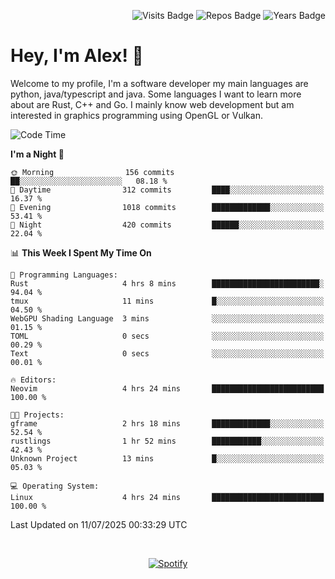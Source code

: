 <p align="right">
  <img src="https://badges.pufler.dev/visits/Alextibtab/Alextibtab" alt="Visits Badge">
  <img src="https://badges.pufler.dev/repos/Alextibtab/" alt="Repos Badge">
  <img src="https://badges.pufler.dev/years/Alextibtab/" alt="Years Badge">
</p>

<h1 align="left">Hey, I'm Alex! 💽 </h1>

Welcome to my profile, I'm a software developer my main languages are python, java/typescript and java. Some languages I want to learn more about are Rust, C++ and Go. I mainly know web development but am interested in graphics programming using OpenGL or Vulkan.

<!--START_SECTION:waka-->
![Code Time](http://img.shields.io/badge/Code%20Time-166%20hrs%2018%20mins-blue)

**I'm a Night 🦉** 

```text
🌞 Morning                156 commits         ██░░░░░░░░░░░░░░░░░░░░░░░   08.18 % 
🌆 Daytime                312 commits         ████░░░░░░░░░░░░░░░░░░░░░   16.37 % 
🌃 Evening                1018 commits        █████████████░░░░░░░░░░░░   53.41 % 
🌙 Night                  420 commits         ██████░░░░░░░░░░░░░░░░░░░   22.04 % 
```


📊 **This Week I Spent My Time On** 

```text
💬 Programming Languages: 
Rust                     4 hrs 8 mins        ████████████████████████░   94.04 % 
tmux                     11 mins             █░░░░░░░░░░░░░░░░░░░░░░░░   04.50 % 
WebGPU Shading Language  3 mins              ░░░░░░░░░░░░░░░░░░░░░░░░░   01.15 % 
TOML                     0 secs              ░░░░░░░░░░░░░░░░░░░░░░░░░   00.29 % 
Text                     0 secs              ░░░░░░░░░░░░░░░░░░░░░░░░░   00.01 % 

🔥 Editors: 
Neovim                   4 hrs 24 mins       █████████████████████████   100.00 % 

🐱‍💻 Projects: 
gframe                   2 hrs 18 mins       █████████████░░░░░░░░░░░░   52.54 % 
rustlings                1 hr 52 mins        ███████████░░░░░░░░░░░░░░   42.43 % 
Unknown Project          13 mins             █░░░░░░░░░░░░░░░░░░░░░░░░   05.03 % 

💻 Operating System: 
Linux                    4 hrs 24 mins       █████████████████████████   100.00 % 
```


 Last Updated on 11/07/2025 00:33:29 UTC
<!--END_SECTION:waka-->
&nbsp;<div align="center">
  [![Spotify](https://spotify-now-playing-wine-six.vercel.app/api/spotify?border_color=ffffff)](https://open.spotify.com/user/pmo1v2ejnt42kgp5jar5drtag)
</div>

